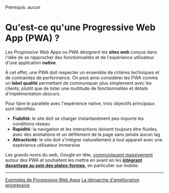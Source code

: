 <span class="requirements">Prérequis: aucun</span>

Qu'est-ce qu'une Progressive Web App (PWA) ?
============================================

Les *Progressive Web Apps* ou *PWA* désignent les **sites web** conçus dans l'idée de se rapprocher des fonctionnalités et de l'expérience utilisateur d'une application **native**.
 
 À cet effet, une PWA doit respecter un ensemble de critères techniques et de contraintes de performance. On peut ainsi considérer les PWA comme un **label  qualité** permettant de communiquer plus simplement avec les clients, plutôt que de lister une multitude de fonctionnalités et détails d'implémentation obscurs.
 
 Pour faire le parallèle avec l'expérience native, trois objectifs principaux sont identifiés:
  - **Fiabilité**: le site doit se charger instantanément peu importe les conditions réseau
  - **Rapidité**: la navigation et les interactions doivent toujours être fluides, avec des animations et un défilement de la page sans jamais aucun lag
  - **Attractivité**: le site doit s'intégrer naturellement à tout appareil avec une expérience utilisateur immersive
  
 
Les grands noms du web, Google en tête, [communiquent massivement](https://developers.google.com/web/progressive-web-apps/) autour des PWA et souhaitent les mettre en avant en les [**intégrant davantage au sein des plates-formes**](https://blog.chromium.org/2017/02/integrating-progressive-web-apps-deeply.html), en particulier sur mobile.

-----------------------------------------------------
[Exemples de Progressive Web Apps](#/pages/examples)
[La démarche d'amélioration progressive](#/pages/progressive-enhancement)

